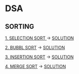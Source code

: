 # DSA

## SORTING

[1. SELECTION SORT ](https://www.geeksforgeeks.org/problems/selection-sort/1) -> [SOLUTION](https://github.com/AJAYKE/SYSTEM-DESIGN/blob/main/DSA/sorting/selection_sort.py)

[2. BUBBL SORT](https://www.geeksforgeeks.org/problems/bubble-sort/1) -> [SOLUTION](https://github.com/AJAYKE/SYSTEM-DESIGN/blob/main/DSA/sorting/bubble_sort.py)

[3. INSERTION SORT](https://www.geeksforgeeks.org/problems/insertion-sort/1) -> [SOLUTION](https://github.com/AJAYKE/SYSTEM-DESIGN/blob/main/DSA/sorting/insertion_sort.py)

[4. MERGE SORT](https://www.geeksforgeeks.org/problems/merge-sort/1) -> [SOLUTION](https://github.com/AJAYKE/SYSTEM-DESIGN/blob/main/DSA/sorting/merge_sort.py)
